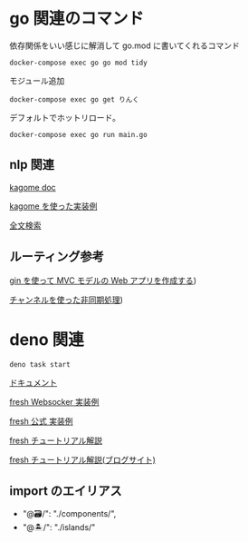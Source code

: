 # go 関連のコマンド

依存関係をいい感じに解消して go.mod に書いてくれるコマンド

```
docker-compose exec go go mod tidy
```

モジュール追加

```
docker-compose exec go get りんく
```

デフォルトでホットリロード。

```
docker-compose exec go run main.go
```

## nlp 関連

[kagome doc](https://zenn.dev/ikawaha/books/kagome-v2-japanese-tokenizer/viewer/tokenization)

[kagome を使った実装例](https://qiita.com/akisame338/items/60aa572e48de0881153f)

[全文検索](https://zenn.dev/ikawaha/articles/20201230-84b042603ccbbce645d5)

## ルーティング参考

[gin を使って MVC モデルの Web アプリを作成する](https://zenn.dev/ajapa/articles/65b9934db18396))

[チャンネルを使った非同期処理](https://qiita.com/TsuyoshiUshio@github/items/6c04b7617db0062d3dee#11-channel-%E3%82%92%E4%BD%9C%E6%88%90%E3%81%99%E3%82%8B))

# deno 関連

```
deno task start
```

[ドキュメント](https://fresh.deno.dev/docs/introduction)

[fresh Websocker 実装例](https://zenn.dev/kuboon/articles/claphouse-deno-deploy)

[fresh 公式 実装例](https://github.com/denoland/dotland)

[fresh チュートリアル解説](https://zenn.dev/k41531/articles/69c9342f7022dd#%E3%83%8F%E3%83%B3%E3%83%89%E3%83%A9%E3%83%BC%E3%81%AE%E4%BD%9C%E6%88%90)

[fresh チュートリアル解説(ブログサイト)](https://zenn.dev/azukiazusa/articles/fresh-tutorial)

## import のエイリアス

- "@🗃/": "./components/",
- "@🏝/": "./islands/"

